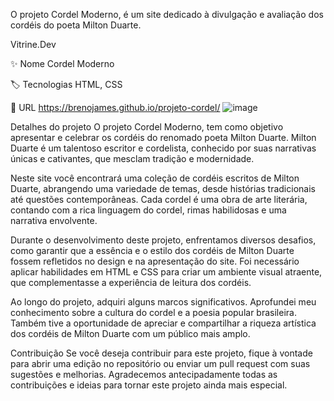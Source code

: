 O projeto Cordel Moderno, é um site dedicado à divulgação e avaliação dos cordéis do poeta Milton Duarte.

 Vitrine.Dev
 
✨ Nome	Cordel Moderno

🏷️ Tecnologias	HTML, CSS

🚀 URL	https://brenojames.github.io/projeto-cordel/
![image](https://github.com/user-attachments/assets/0f598539-f3ef-4e66-a3aa-8115e3ae1063)


Detalhes do projeto
O projeto Cordel Moderno, tem como objetivo apresentar e celebrar os cordéis do renomado poeta Milton Duarte. Milton Duarte é um talentoso escritor e cordelista, conhecido por suas narrativas únicas e cativantes, que mesclam tradição e modernidade.

Neste site você encontrará uma coleção de cordéis escritos de Milton Duarte, abrangendo uma variedade de temas, desde histórias tradicionais até questões contemporâneas. Cada cordel é uma obra de arte literária, contando com a rica linguagem do cordel, rimas habilidosas e uma narrativa envolvente.

Durante o desenvolvimento deste projeto, enfrentamos diversos desafios, como garantir que a essência e o estilo dos cordéis de Milton Duarte fossem refletidos no design e na apresentação do site. Foi necessário aplicar habilidades em HTML e CSS para criar um ambiente visual atraente, que complementasse a experiência de leitura dos cordéis.

Ao longo do projeto, adquiri alguns marcos significativos. Aprofundei meu conhecimento sobre a cultura do cordel e a poesia popular brasileira. Também tive a oportunidade de apreciar e compartilhar a riqueza artística dos cordéis de Milton Duarte com um público mais amplo.

Contribuição
Se você deseja contribuir para este projeto, fique à vontade para abrir uma edição no repositório ou enviar um pull request com suas sugestões e melhorias. Agradecemos antecipadamente todas as contribuições e ideias para tornar este projeto ainda mais especial.
